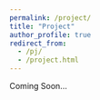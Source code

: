 ```yaml
---
permalink: /project/
title: "Project"
author_profile: true
redirect_from: 
  - /pj/
  - /project.html
---
```


Coming Soon...